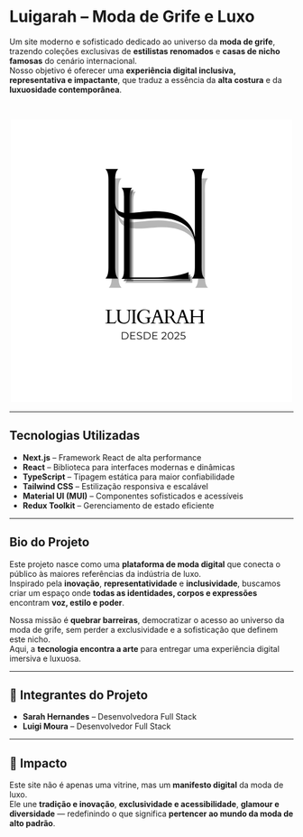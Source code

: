# Luigarah – Moda de Grife e Luxo

Um site moderno e sofisticado dedicado ao universo da **moda de grife**, trazendo coleções exclusivas de **estilistas renomados** e **casas de nicho famosas** do cenário internacional.  
Nosso objetivo é oferecer uma **experiência digital inclusiva, representativa e impactante**, que traduz a essência da **alta costura** e da **luxuosidade contemporânea**.

</br>
<p align="center">
  <img src="public/logos/LH_FUNDO_BRANCO.png" alt="Logo Luigara" width="500" />
</p>

---

## Tecnologias Utilizadas
- **Next.js** – Framework React de alta performance  
- **React** – Biblioteca para interfaces modernas e dinâmicas  
- **TypeScript** – Tipagem estática para maior confiabilidade  
- **Tailwind CSS** – Estilização responsiva e escalável  
- **Material UI (MUI)** – Componentes sofisticados e acessíveis  
- **Redux Toolkit** – Gerenciamento de estado eficiente  

---

## Bio do Projeto
Este projeto nasce como uma **plataforma de moda digital** que conecta o público às maiores referências da indústria de luxo.  
Inspirado pela **inovação**, **representatividade** e **inclusividade**, buscamos criar um espaço onde **todas as identidades, corpos e expressões** encontram **voz, estilo e poder**.  

Nossa missão é **quebrar barreiras**, democratizar o acesso ao universo da moda de grife, sem perder a exclusividade e a sofisticação que definem este nicho.  
Aqui, a **tecnologia encontra a arte** para entregar uma experiência digital imersiva e luxuosa.

---

## 👥 Integrantes do Projeto
- **Sarah Hernandes** – Desenvolvedora Full Stack 
- **Luigi Moura** – Desenvolvedor Full Stack 

---

## 💎 Impacto
Este site não é apenas uma vitrine, mas um **manifesto digital** da moda de luxo.  
Ele une **tradição e inovação**, **exclusividade e acessibilidade**, **glamour e diversidade** — redefinindo o que significa **pertencer ao mundo da moda de alto padrão**.
